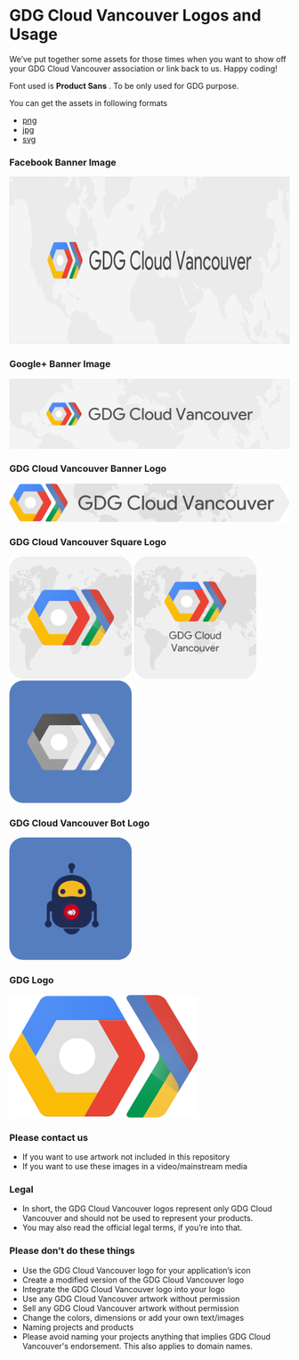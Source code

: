 # GDG Cloud Vancouver Logos and Usage

We’ve put together some assets for those times when you want to show off your GDG Cloud Vancouver association or link back to us. 
Happy coding!

Font used is  **Product Sans** . To be only used for GDG purpose.

You can get the assets in following formats
+ [png](assets/png)
+ [jpg](assets/jpg)
+ [svg](assets/svg)


### Facebook Banner Image
<img height="300" src="assets/png/fb_banner.png" alt="Facebook Banner Image" />

### Google+ Banner Image
<img src="assets/png/gplus_banner.png" alt="Google+ Banner Image" />

### GDG Cloud Vancouver Banner Logo
<img src="assets/png/gdgcv_logo_long.png" alt="GDG Cloud Vancouver Banner Logo" />

### GDG Cloud Vancouver Square Logo
<img height="220" src="assets/png/gdgcv_logo_square_type1.png" alt="GDG Cloud Vancouver Square Logo Type 1" />

<img height="220" src="assets/png/gdgcv_logo_square_type2.png" alt="GDG Cloud Vancouver Square Logo Type 2" />

<img height="220" src="assets/png/gdgcv_logo_square_type3.png" alt="GDG Cloud Vancouver Square Logo Type 3" />

### GDG Cloud Vancouver Bot Logo
<img height="220" src="assets/png/gdgcv_logo_square_bot.png" alt="GDG Cloud Vancouver Square Bot Logo" />

### GDG Logo
<img height="220" src="assets/png/gdgcv_logo_no_bg.png" alt="GDG Cloud Vancouver Logo - No BG" />

### Please contact us
+ If you want to use artwork not included in this repository
+ If you want to use these images in a video/mainstream media

### Legal
+ In short, the GDG Cloud Vancouver logos represent only GDG Cloud Vancouver and should not be used to represent your products. 
+ You may also read the official legal terms, if you’re into that.

### Please don’t do these things
+ Use the GDG Cloud Vancouver logo for your application’s icon
+ Create a modified version of the GDG Cloud Vancouver logo
+ Integrate the GDG Cloud Vancouver logo into your logo
+ Use any GDG Cloud Vancouver artwork without permission
+ Sell any GDG Cloud Vancouver artwork without permission
+ Change the colors, dimensions or add your own text/images
+ Naming projects and products
+ Please avoid naming your projects anything that implies GDG Cloud Vancouver's endorsement. This also applies to domain names.
